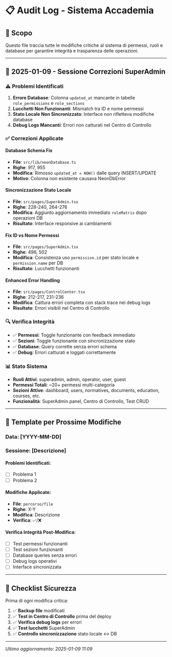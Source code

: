 # 📋 Audit Log - Sistema Accademia

## 🎯 Scopo
Questo file traccia tutte le modifiche critiche al sistema di permessi, ruoli e database per garantire integrità e trasparenza delle operazioni.

---

## 📅 2025-01-09 - Sessione Correzioni SuperAdmin

### ⚠️ Problemi Identificati
1. **Errore Database**: Colonna `updated_at` mancante in tabelle `role_permissions` e `role_sections`
2. **Lucchetti Non Funzionanti**: Mismatch tra ID e nome permessi
3. **Stato Locale Non Sincronizzato**: Interface non rifletteva modifiche database
4. **Debug Logs Mancanti**: Errori non catturati nel Centro di Controllo

### ✅ Correzioni Applicate

#### **Database Schema Fix**
- **File**: `src/lib/neonDatabase.ts`
- **Righe**: 917, 955
- **Modifica**: Rimosso `updated_at = NOW()` dalle query INSERT/UPDATE
- **Motivo**: Colonna non esistente causava NeonDbError

#### **Sincronizzazione Stato Locale**
- **File**: `src/pages/SuperAdmin.tsx`
- **Righe**: 228-240, 264-276
- **Modifica**: Aggiunto aggiornamento immediato `roleMatrix` dopo operazioni DB
- **Risultato**: Interface responsive ai cambiamenti

#### **Fix ID vs Nome Permessi**
- **File**: `src/pages/SuperAdmin.tsx`
- **Righe**: 496, 502
- **Modifica**: Consistenza uso `permission.id` per stato locale e `permission.name` per DB
- **Risultato**: Lucchetti funzionanti

#### **Enhanced Error Handling**
- **File**: `src/pages/ControlCenter.tsx`
- **Righe**: 212-217, 231-236
- **Modifica**: Cattura errori completa con stack trace nei debug logs
- **Risultato**: Errori visibili nel Centro di Controllo

### 🔍 Verifica Integrità
- ✅ **Permessi**: Toggle funzionante con feedback immediato
- ✅ **Sezioni**: Toggle funzionante con sincronizzazione stato
- ✅ **Database**: Query corrette senza errori schema
- ✅ **Debug**: Errori catturati e loggati correttamente

### 📊 Stato Sistema
- **Ruoli Attivi**: superadmin, admin, operator, user, guest
- **Permessi Totali**: ~20+ permessi multi-categoria
- **Sezioni Attive**: dashboard, users, normatives, documents, education, courses, etc.
- **Funzionalità**: SuperAdmin panel, Centro di Controllo, Test CRUD

---

## 📝 Template per Prossime Modifiche

### Data: [YYYY-MM-DD]
### Sessione: [Descrizione]

#### Problemi Identificati:
- [ ] Problema 1
- [ ] Problema 2

#### Modifiche Applicate:
- **File**: `percorso/file`
- **Righe**: X-Y
- **Modifica**: Descrizione
- **Verifica**: ✅/❌

#### Verifica Integrità Post-Modifica:
- [ ] Test permessi funzionanti
- [ ] Test sezioni funzionanti  
- [ ] Database queries senza errori
- [ ] Debug logs operativi
- [ ] Interface sincronizzata

---

## 🚨 Checklist Sicurezza

Prima di ogni modifica critica:
1. ✅ **Backup file** modificati
2. ✅ **Test in Centro di Controllo** prima del deploy
3. ✅ **Verifica debug logs** per errori
4. ✅ **Test lucchetti** SuperAdmin
5. ✅ **Controllo sincronizzazione** stato locale ↔ DB

---

*Ultimo aggiornamento: 2025-01-09 11:09*

